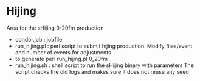 # Hijing
Area for the sHijing 0-20fm production
  * condor.job : jobfile
  * run_hijing.pl : perl script to submit hijing production. Modify files/event and number of events for adjustments
  * to generate perl run_hijing.pl <number new files> 0_20fm
  * run_hijing.sh : shell script to run the sHijing binary with parameters
The script checks the old logs and makes sure it does not reuse any seed
